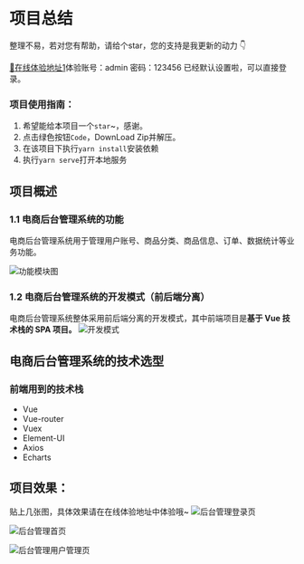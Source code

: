 # 项目总结

整理不易，若对您有帮助，请给个star，您的支持是我更新的动力 👇

[🚩在线体验地址1](https://wwwpppfffzzz.github.io/backstage-management-vue2-website/)体验账号：admin 密码：123456 已经默认设置啦，可以直接登录。

### 项目使用指南：

1. 希望能给本项目一个`star`~，感谢。 
2. 点击绿色按钮`Code`，DownLoad Zip并解压。
3. 在该项目下执行`yarn install`安装依赖
4. 执行`yarn serve`打开本地服务

## 项目概述

### 1.1 电商后台管理系统的功能

电商后台管理系统用于管理用户账号、商品分类、商品信息、订单、数据统计等业务功能。

![功能模块图](https://gitee.com/wBekvam/vue-shop-admin/raw/master/image/mall_desc01.png)

### 1.2 电商后台管理系统的开发模式（前后端分离）

电商后台管理系统整体采用前后端分离的开发模式，其中前端项目是**基于 Vue 技术栈的 SPA 项目。**
![开发模式](https://gitee.com/wBekvam/vue-shop-admin/raw/master/image/mall_desc02.png)

## 电商后台管理系统的技术选型

### 前端用到的技术栈

- Vue
- Vue-router
- Vuex
- Element-UI
- Axios
- Echarts

## 项目效果：

贴上几张图，具体效果请在在线体验地址中体验哦~
![后台管理登录页](https://p1-juejin.byteimg.com/tos-cn-i-k3u1fbpfcp/92c87510cd364c2f938e32babbd72153~tplv-k3u1fbpfcp-watermark.image)

![后台管理首页](https://p6-juejin.byteimg.com/tos-cn-i-k3u1fbpfcp/002aa88afe88496b90663be09ab463b5~tplv-k3u1fbpfcp-watermark.image)

![后台管理用户管理页](https://p1-juejin.byteimg.com/tos-cn-i-k3u1fbpfcp/c2e79df8e7d94cf38efb9018a89ebd7e~tplv-k3u1fbpfcp-watermark.image)

